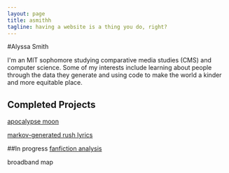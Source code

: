 ```yaml
---
layout: page
title: asmithh
tagline: having a website is a thing you do, right?
---
```



#Alyssa Smith

I'm an MIT sophomore studying comparative media studies (CMS) and computer science.  Some of my interests include learning about people through the data they generate and using code to make the world a kinder and more equitable place. 
    
## Completed Projects
[apocalypse moon](http://alyssa-smith.github.io/moon-orbits-earth)

[markov-generated rush lyrics](http://alyssa-smith.github.io/markov-rush)
    

##In progress
[fanfiction analysis](http://alyssa-smith.github.io/fanfiction)

broadband map




